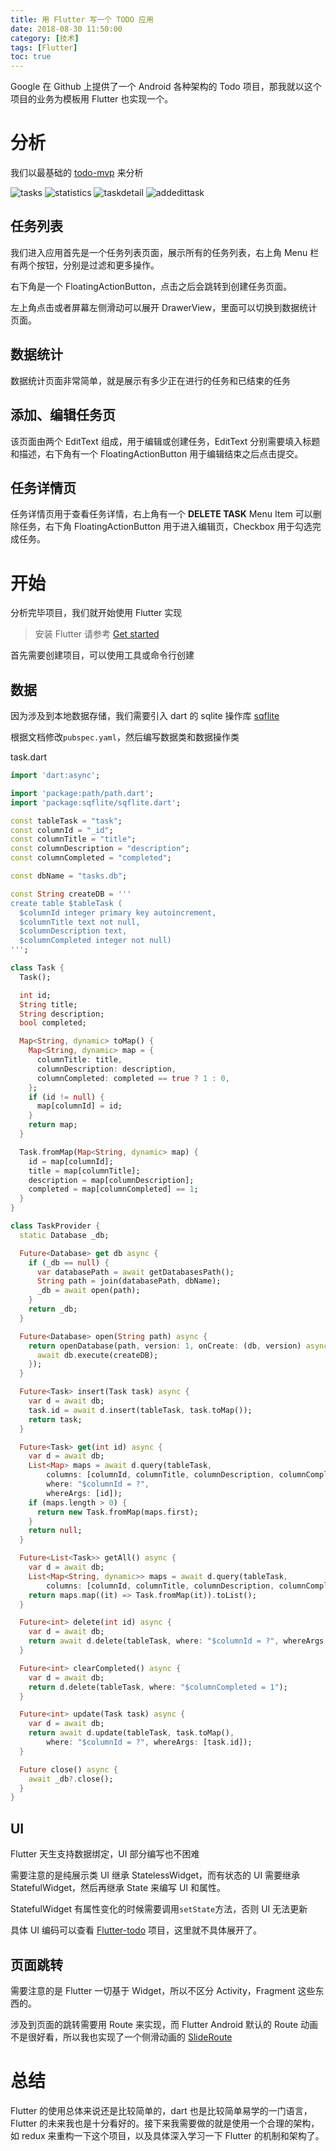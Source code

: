 ```yaml
---
title: 用 Flutter 写一个 TODO 应用
date: 2018-08-30 11:50:00
category: [技术]
tags: [Flutter]
toc: true
---
```


Google 在 Github 上提供了一个 Android 各种架构的 Todo 项目，那我就以这个项目的业务为模板用 Flutter 也实现一个。

# 分析

我们以最基础的 [todo-mvp](https://github.com/googlesamples/android-architecture/tree/todo-mvp) 来分析

![tasks](https://i.imgur.com/xaaJejJ.jpg) ![statistics](https://i.imgur.com/IGcI9XM.jpg) ![taskdetail](https://i.imgur.com/bgJ34ds.jpg) ![addedittask](https://i.imgur.com/MpMzblY.jpg)

## 任务列表

我们进入应用首先是一个任务列表页面，展示所有的任务列表，右上角 Menu 栏有两个按钮，分别是过滤和更多操作。

右下角是一个 FloatingActionButton，点击之后会跳转到创建任务页面。

左上角点击或者屏幕左侧滑动可以展开 DrawerView，里面可以切换到数据统计页面。

## 数据统计

数据统计页面非常简单，就是展示有多少正在进行的任务和已结束的任务

## 添加、编辑任务页

该页面由两个 EditText 组成，用于编辑或创建任务，EditText 分别需要填入标题和描述，右下角有一个 FloatingActionButton 用于编辑结束之后点击提交。

## 任务详情页

任务详情页用于查看任务详情，右上角有一个 **DELETE TASK** Menu Item 可以删除任务，右下角 FloatingActionButton 用于进入编辑页，Checkbox 用于勾选完成任务。

# 开始

分析完毕项目，我们就开始使用 Flutter 实现

> 安装 Flutter 请参考 [Get started](https://flutter.io/get-started/install/)

首先需要创建项目，可以使用工具或命令行创建

## 数据

因为涉及到本地数据存储，我们需要引入 dart 的 sqlite 操作库 [sqflite](https://pub.dartlang.org/packages/sqflite)

根据文档修改`pubspec.yaml`，然后编写数据类和数据操作类

task.dart

```dart
import 'dart:async';

import 'package:path/path.dart';
import 'package:sqflite/sqflite.dart';

const tableTask = "task";
const columnId = "_id";
const columnTitle = "title";
const columnDescription = "description";
const columnCompleted = "completed";

const dbName = "tasks.db";

const String createDB = '''
create table $tableTask ( 
  $columnId integer primary key autoincrement, 
  $columnTitle text not null,
  $columnDescription text,
  $columnCompleted integer not null)
''';

class Task {
  Task();

  int id;
  String title;
  String description;
  bool completed;

  Map<String, dynamic> toMap() {
    Map<String, dynamic> map = {
      columnTitle: title,
      columnDescription: description,
      columnCompleted: completed == true ? 1 : 0,
    };
    if (id != null) {
      map[columnId] = id;
    }
    return map;
  }

  Task.fromMap(Map<String, dynamic> map) {
    id = map[columnId];
    title = map[columnTitle];
    description = map[columnDescription];
    completed = map[columnCompleted] == 1;
  }
}

class TaskProvider {
  static Database _db;

  Future<Database> get db async {
    if (_db == null) {
      var databasePath = await getDatabasesPath();
      String path = join(databasePath, dbName);
      _db = await open(path);
    }
    return _db;
  }

  Future<Database> open(String path) async {
    return openDatabase(path, version: 1, onCreate: (db, version) async {
      await db.execute(createDB);
    });
  }

  Future<Task> insert(Task task) async {
    var d = await db;
    task.id = await d.insert(tableTask, task.toMap());
    return task;
  }

  Future<Task> get(int id) async {
    var d = await db;
    List<Map> maps = await d.query(tableTask,
        columns: [columnId, columnTitle, columnDescription, columnCompleted],
        where: "$columnId = ?",
        whereArgs: [id]);
    if (maps.length > 0) {
      return new Task.fromMap(maps.first);
    }
    return null;
  }

  Future<List<Task>> getAll() async {
    var d = await db;
    List<Map<String, dynamic>> maps = await d.query(tableTask,
        columns: [columnId, columnTitle, columnDescription, columnCompleted]);
    return maps.map((it) => Task.fromMap(it)).toList();
  }

  Future<int> delete(int id) async {
    var d = await db;
    return await d.delete(tableTask, where: "$columnId = ?", whereArgs: [id]);
  }

  Future<int> clearCompleted() async {
    var d = await db;
    return d.delete(tableTask, where: "$columnCompleted = 1");
  }

  Future<int> update(Task task) async {
    var d = await db;
    return await d.update(tableTask, task.toMap(),
        where: "$columnId = ?", whereArgs: [task.id]);
  }

  Future close() async {
    await _db?.close();
  }
}
```

## UI

Flutter 天生支持数据绑定，UI 部分编写也不困难

需要注意的是纯展示类 UI 继承 StatelessWidget，而有状态的 UI 需要继承 StatefulWidget，然后再继承 State 来编写 UI 和属性。

StatefulWidget 有属性变化的时候需要调用`setState`方法，否则 UI 无法更新

具体 UI 编码可以查看 [Flutter-todo](https://github.com/loshine/flutter-todo) 项目，这里就不具体展开了。

## 页面跳转

需要注意的是 Flutter 一切基于 Widget，所以不区分 Activity，Fragment 这些东西的。

涉及到页面的跳转需要用 Route 来实现，而 Flutter Android 默认的 Route 动画不是很好看，所以我也实现了一个侧滑动画的 [SlideRoute](https://github.com/loshine/flutter-todo/blob/master/lib/utils.dart)

# 总结

Flutter 的使用总体来说还是比较简单的，dart 也是比较简单易学的一门语言，Flutter 的未来我也是十分看好的。接下来我需要做的就是使用一个合理的架构，如 redux 来重构一下这个项目，以及具体深入学习一下 Flutter 的机制和架构了。